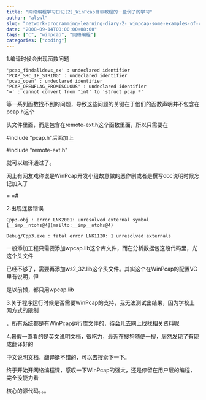 ```yaml
---
title: "网络编程学习日记(2)_WinPcap自带教程的一些例子的学习"
author: "alswl"
slug: "network-programming-learning-diary-2-_winpcap-some-examples-of-course-bring-their-own-learning"
date: "2008-09-14T00:00:00+08:00"
tags: ["c", "winpcap", "网络编程"]
categories: ["coding"]
---
```


1.编译时候会出现函数问题

```
'pcap_findalldevs_ex' : undeclared identifier
'PCAP_SRC_IF_STRING' : undeclared identifier
'pcap_open' : undeclared identifier
'PCAP_OPENFLAG_PROMISCUOUS' : undeclared identifier
'=' : cannot convert from 'int' to 'struct pcap *'
```

等一系列函数找不到的问题，导致这些问题的关键在于他们的函数声明并不包含在pcap.h这个

头文件里面，而是包含在remote-ext.h这个函数里面，所以只需要在

#include "pcap.h"后面加上

#include "remote-ext.h"

就可以编译通过了。

网上有网友戏称说是WinPcap开发小组故意做的恶作剧或者是撰写doc说明时候忘记加入了

= =#

2.出现连接错误

```
Cpp3.obj : error LNK2001: unresolved external symbol
[__imp__ntohs@4](mailto:__imp__ntohs@4)

Debug/Cpp3.exe : fatal error LNK1120: 1 unresolved externals
```

一般添加工程只需要添加wpcap.lib这个库文件，而在分析数据包这段代码里，光这个头文件

已经不够了，需要再添加ws2_32.lib这个头文件。其实这个在WinPcap的配置VC里有说明，但

是以前懒，都只用wpcap.lib

3.关于程序运行时候是否需要WinPcap的支持，我无法测试出结果，因为学校上网方式的限制

，所有系统都是有WinPcap运行库文件的，待会儿去网上找找相关资料呢

4.暑假一直看的是英文说明文档，很吃力，最近在搜狗随便一搜，居然发现了有现成翻译好的

中文说明文档，翻译挺不错的，可以去搜索下一下。

终于开始开网络编程课，感叹一下WinPcap的强大，还是停留在用户层的编程，完全没能力看

核心的源代码。。。
